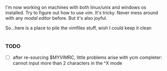 I'm now working on machines with both linux/unix and windows os installed.
Try to figure out how to use *vim*. It's tricky. Never mess around with
any *modal editor* before. But it's also joyful.

So...here is a place to pile the vimfiles stuff, wish I could keep it clean

# 
### TODO
- [ ] after re-sourcing $MYVIMRC, little problems arise with ycm completer:
  cannot input more than 2 characters in the ^X mode
